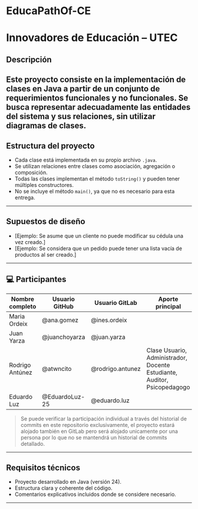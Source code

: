 # EducaPathOf-CE
# Innovadores de Educación  – UTEC
##  Descripción
Este proyecto consiste en la implementación de clases en Java a
partir de un conjunto de requerimientos funcionales y no
funcionales. Se busca representar adecuadamente las entidades del
sistema y sus relaciones, sin utilizar diagramas de clases. 
---
##  Estructura del proyecto
- Cada clase está implementada en su propio archivo `.java`. 
- Se utilizan relaciones entre clases como asociación, agregación o composición. 
- Todas las clases implementan el método `toString()` y pueden tener múltiples constructores. 
- No se incluye el método `main()`, ya que no es necesario para esta entrega. 
---
## Supuestos de diseño 
- [Ejemplo: Se asume que un cliente no puede modificar su cédula una vez creado.]
- [Ejemplo: Se considera que un pedido puede tener una lista vacía de productos al ser creado.]  
---
## 💻 Participantes

| Nombre completo | Usuario GitHub | Usuario GitLab   | Aporte principal                                                             |
|-----------------|----------------|------------------|------------------------------------------------------------------------------|
| Maria Ordeix    | @ana.gomez     | @ines.ordeix     |                                                                              |
| Juan Yarza      | @juanchoyarza  | @juan.yarza      |                                                                              |
| Rodrigo Antúnez | @atwncito      | @rodrigo.antunez | Clase Usuario, Administrador, Docente<br/>Estudiante, Auditor, Psicopedagogo |
| Eduardo Luz     | @EduardoLuz-25 | @eduardo.luz     |                                                                              |

> Se puede verificar la participación individual a través del
historial de commits en este repositorio exclusivamente, el proyecto
estará alojado también en GitLab pero será alojado unicamente por
una persona por lo que no se mantendrá un historial de commits detallado.
---
## Requisitos técnicos 
- Proyecto desarrollado en Java (versión 24). 
- Estructura clara y coherente del código. 
- Comentarios explicativos incluidos donde se considere necesario.
--- 
